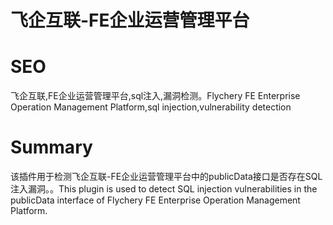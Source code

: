 # 飞企互联-FE企业运营管理平台
# SEO
飞企互联,FE企业运营管理平台,sql注入,漏洞检测。Flychery FE Enterprise Operation Management Platform,sql injection,vulnerability detection
# Summary
该插件用于检测飞企互联-FE企业运营管理平台中的publicData接口是否存在SQL注入漏洞。。This plugin is used to detect SQL injection vulnerabilities in the publicData interface of Flychery FE Enterprise Operation Management Platform.
